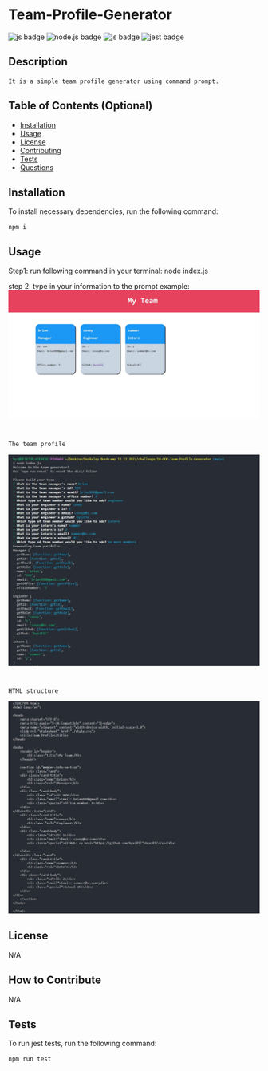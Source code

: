 # Team-Profile-Generator

![js badge](https://img.shields.io/badge/TECHOLOGY-JAVASCRIPT%20ES6-orange)
![node.js badge](https://img.shields.io/badge/TECHOLOGY-NODE.JS%20V16-success)
![js badge](https://img.shields.io/badge/NPM-INQUIRER.JS%20@8.2.4-RED)
![jest badge](https://img.shields.io/badge/FRAMEWORK-JEST%20JS%20%4029.4.1-orange)

## Description

    It is a simple team profile generator using command prompt.     

## Table of Contents (Optional)

- [Installation](#installation)
- [Usage](#usage)
- [License](#license)
- [Contributing](#contributing)
- [Tests](#tests)
- [Questions](#questions)

## Installation

To install necessary dependencies, run the following command: 

    npm i  

## Usage

Step1: run following command in your terminal:
    node index.js 

step 2: type in your information to the prompt
    example:
![example](./images/example.JPG)

#
    The team profile
![team obj](./images/team%20object.JPG)
#
    HTML structure
![html structure](./images/html%20structure.JPG)

## License

N/A

## How to Contribute

N/A

## Tests

To run jest tests, run the following command: 
    
    npm run test